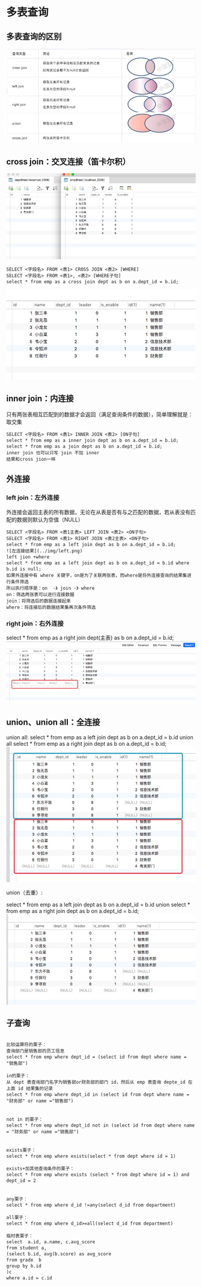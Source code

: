 <!--
 * @Descripttion: 
 * @Author: zlj
 * @Date: 2020-08-17 10:34:57
-->
# 多表查询

## 多表查询的区别

![多表](../img/多表查询.png)

## cross join：交叉连接（笛卡尔积）

![栗子](../img/dept&emp.png)
```
SELECT <字段名> FROM <表1> CROSS JOIN <表2> [WHERE]
SELECT <字段名> FROM <表1>, <表2> [WHERE子句] 
select * from emp as a cross join dept as b on a.dept_id = b.id;
```
![交叉连接结果](../img/交叉查询结果.png)

## inner join：内连接

只有两张表相互匹配到的数据才会返回（满足查询条件的数据），简单理解就是：取交集
```
SELECT <字段名> FROM <表1> INNER JOIN <表2> [ON子句]
select * from emp as a inner join dept as b on a.dept_id = b.id;
select * from emp as a join dept as b on a.dept_id = b.id;
inner join 也可以只写 join 不加 inner 
结果和cross jion一样
```

## 外连接

### left join：左外连接

外连接会返回主表的所有数据，无论在从表是否有与之匹配的数据，若从表没有匹配的数据则默认为空值（NULL）
```
SELECT <字段名> FROM <表1主表> LEFT JOIN <表2> <ON子句>
SELECT <字段名> FROM <表1> RIGHT JOIN <表2主表> <ON子句>
select * from emp as a left join dept as b on a.dept_id = b.id;
![左连接结果](../img/left.png)
left jion +where
select * from emp as a left join dept as b on a.dept_id = b.id where b.id is null;
如果外连接中有 where 关键字，on是为了关联两张表，而where是将外连接查询的结果集进行条件筛选
所以执行顺序是：on  -》 join -》 where
on：筛选两张表可以进行连接数据
join：将筛选后的数据连接起来
where：将连接后的数据结果集再次条件筛选
```

### right join：右外连接

select * from emp as a right join dept(主表) as b on a.dept_id = b.id;
![右连接结果](../img/right.png)

## union、union all：全连接


 union all:
select * from emp as a left join dept as b on a.dept_id = b.id
union all
select * from emp as a right join dept as b on a.dept_id = b.id;
![全连接结果](../img/unionall.png)

union（去重）:

select * from emp as a left join dept as b on a.dept_id = b.id
union
select * from emp as a right join dept as b on a.dept_id = b.id;
![去重全连接结果](../img/union.png)

## 子查询

```

比较运算符的栗子：
查询部门是销售部的员工信息
select * from emp where dept_id = (select id from dept where name = "销售部")

in的栗子：
从 dept 表查询部门名字为销售部or财务部的部门 id，然后从 emp 表查询 depte_id 在上面 id 结果集的记录
select * from emp where dept_id in (select id from dept where name = "财务部" or name ="销售部")


not in 的栗子：
select * from emp where dept_id not in (select id from dept where name = "财务部" or name ="销售部")


exists栗子：
select * from emp where exists(select * from dept where id = 1)

exists+加其他查询条件的栗子：
select * from emp where exists (select * from dept where id = 1) and dept_id = 2


any栗子：
select * from emp where d_id !=any(select d_id from department)

all栗子：
select * from emp where d_id>=all(select d_id from department)

临时表栗子：
select  a.id, a.name, c.avg_score 
from student a,
(select b.id, avg(b.score) as avg_score 
from grade  b
group by b.id
)c
where a.id = c.id
```


